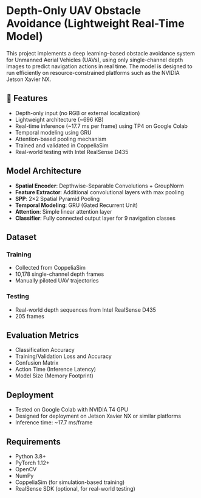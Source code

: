 # Depth-Only UAV Obstacle Avoidance (Lightweight Real-Time Model)

This project implements a deep learning–based obstacle avoidance system for Unmanned Aerial Vehicles (UAVs), using only single-channel depth images to predict navigation actions in real time. The model is designed to run efficiently on resource-constrained platforms such as the NVIDIA Jetson Xavier NX.

## 🔧 Features

- Depth-only input (no RGB or external localization)
- Lightweight architecture (~696 KB)
- Real-time inference (~17.7 ms per frame) using TP4 on Google Colab
- Temporal modeling using GRU
- Attention-based pooling mechanism
- Trained and validated in CoppeliaSim
- Real-world testing with Intel RealSense D435

## Model Architecture

- **Spatial Encoder**: Depthwise-Separable Convolutions + GroupNorm
- **Feature Extractor**: Additional convolutional layers with max pooling
- **SPP**: 2×2 Spatial Pyramid Pooling
- **Temporal Modeling**: GRU (Gated Recurrent Unit)
- **Attention**: Simple linear attention layer
- **Classifier**: Fully connected output layer for 9 navigation classes

##  Dataset

### Training
- Collected from CoppeliaSim
- 10,178 single-channel depth frames
- Manually piloted UAV trajectories

### Testing
- Real-world depth sequences from Intel RealSense D435
- 205 frames

## Evaluation Metrics

- Classification Accuracy
- Training/Validation Loss and Accuracy
- Confusion Matrix
- Action Time (Inference Latency)
- Model Size (Memory Footprint)

## Deployment

- Tested on Google Colab with NVIDIA T4 GPU
- Designed for deployment on Jetson Xavier NX or similar platforms
- Inference time: ~17.7 ms/frame

##  Requirements

- Python 3.8+
- PyTorch 1.12+
- OpenCV
- NumPy
- CoppeliaSim (for simulation-based training)
- RealSense SDK (optional, for real-world testing)

